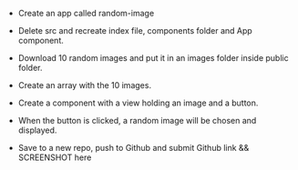 * Create an app called random-image
* Delete src and recreate index file, components folder and App component.
* Download 10 random images and put it in an images folder inside public folder.
* Create an array with the 10 images.
* Create a component with a view holding an image and a button.
* When the button is clicked, a random image will be chosen and displayed.

* Save to a new repo, push to Github and submit Github link && SCREENSHOT here